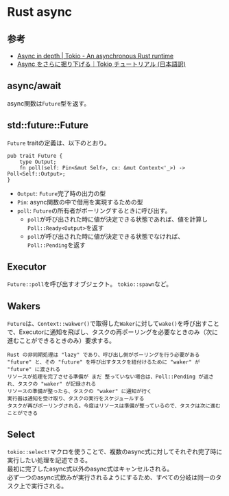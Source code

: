# Rust async

## 参考

- [Async in depth | Tokio - An asynchronous Rust runtime](https://tokio.rs/tokio/tutorial/async)
- [Async をさらに掘り下げる｜Tokio チュートリアル (日本語訳)](https://zenn.dev/magurotuna/books/tokio-tutorial-ja/viewer/async_in_depth)


## async/await

async関数は`Future`型を返す。


## std::future::Future

`Future` traitの定義は、以下のとおり。

```
pub trait Future {
    type Output;
    fn poll(self: Pin<&mut Self>, cx: &mut Context<'_>) -> Poll<Self::Output>;
}
```

- `Output`: `Future`完了時の出力の型
- `Pin`: async関数の中で借用を実現するための型
- `poll`: `Future`の所有者がポーリングするときに呼び出す。
  - `poll`が呼び出された時に値が決定できる状態であれば、値を計算し`Poll::Ready<Output>`を返す
  - `poll`が呼び出された時に値が決定できる状態でなければ、`Poll::Pending`を返す

## Executor

`Future::poll`を呼び出すオブジェクト。
`tokio::spawn`など。

## Wakers

`Future`は、`Context::wakwer()`で取得した`Waker`に対して`wake()`を呼び出すことで、Executorに通知を飛ばし、タスクの再ポーリングを必要なときのみ（次に進むことができるときのみ）要求する。


```
Rust の非同期処理は "lazy" であり、呼び出し側がポーリングを行う必要がある
"future" と、その "future" を呼び出すタスクを紐付けるために "waker" が "future" に渡される
リソースが処理を完了させる準備が まだ 整っていない場合は、Poll::Pending が返され、タスクの "waker" が記録される
リソースの準備が整ったら、タスクの "waker" に通知が行く
実行器は通知を受け取り、タスクの実行をスケジュールする
タスクが再びポーリングされる。今度はリソースは準備が整っているので、タスクは次に進むことができる
```

## Select

`tokio::select!`マクロを使うことで、複数のasync式に対してそれぞれ完了時に実行したい処理を記述できる。  
最初に完了したasync式以外のasync式はキャンセルされる。  
必ず一つのasync式飲みが実行されるようにするため、すべての分岐は同一のタスク上で実行される。
